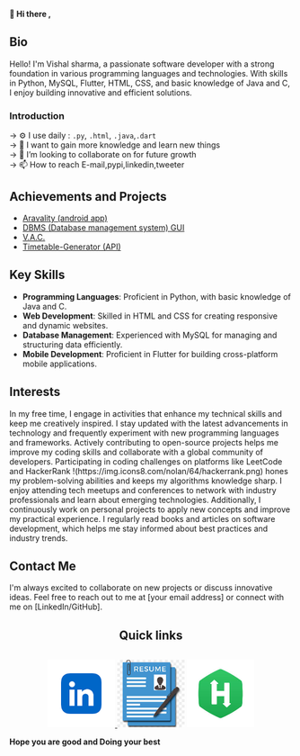 <b>👋 Hi there ,</b>
<h2> Bio </h2>
<p>
  Hello! I'm Vishal sharma, a passionate software developer with a strong foundation in various programming languages and technologies. With skills in Python, MySQL, Flutter, HTML, CSS, and basic knowledge of Java and C, I enjoy building innovative and efficient solutions.
</p>

<b><h3> Introduction </h3></b> 
-> ⚙️ I use daily : <code>.py</code>, <code>.html</code>, <code>.java</code>,<code>.dart</code> <br>
-> 👀 I want to gain more knowledge and learn new things <br>
-> 💞️ I’m looking to collaborate on for future growth <br>
-> 📫 How to reach E-mail,pypi,linkedin,tweeter  <br>

<h2>Achievements and Projects</h2>
<ul>
  <li>
    <a href="">
    Aravality (android app)
    </a>
  </li>
  <li>
    <a href="">
    DBMS (Database management system) GUI
    </a>
  </li>
  <li>
    <a href="">
      V.A.C.
    </a>
  </li>
  <li>
    <a href="">
      Timetable-Generator (API)
    </a>
  </li>
</ul>

<h2>Key Skills</h2>

- **Programming Languages**: Proficient in Python, with basic knowledge of Java and C.
- **Web Development**: Skilled in HTML and CSS for creating responsive and dynamic websites.
- **Database Management**: Experienced with MySQL for managing and structuring data efficiently.
- **Mobile Development**: Proficient in Flutter for building cross-platform mobile applications.

<h2>Interests</h2>

<p>
In my free time, I engage in activities that enhance my technical skills and keep me creatively inspired. I stay updated with the latest advancements in technology and frequently experiment with new programming languages and frameworks. Actively contributing to open-source projects helps me improve my coding skills and collaborate with a global community of developers. Participating in coding challenges on platforms like LeetCode and HackerRank !(https://img.icons8.com/nolan/64/hackerrank.png) hones my problem-solving abilities and keeps my algorithms knowledge sharp. I enjoy attending tech meetups and conferences to network with industry professionals and learn about emerging technologies. Additionally, I continuously work on personal projects to apply new concepts and improve my practical experience. I regularly read books and articles on software development, which helps me stay informed about best practices and industry trends.
</p>

<h2>Contact Me</h2>

I'm always excited to collaborate on new projects or discuss innovative ideas. Feel free to reach out to me at [your email address] or connect with me on [LinkedIn/GitHub].

<h2 align="center">Quick links</h2>
<div style="display:flex;flex-direction: column;">
  <p align="center"> 
  <a href="https://www.linkedin.com/in/vishal-sharma-57018323b/">
    <img style="height:120px;" src="image/link.png">
  </a>
   <a href=""><img style="height:120px;" src="image/resu.jpeg"></a>
  <a href="https://www.hackerrank.com/profile/vishalsharma6591"><img style="height:120px;" src="image/hack.jpeg"></a>
  </p>
</div> 

<footer>
  <b>Hope you are good and Doing your best </b>
</footer>
